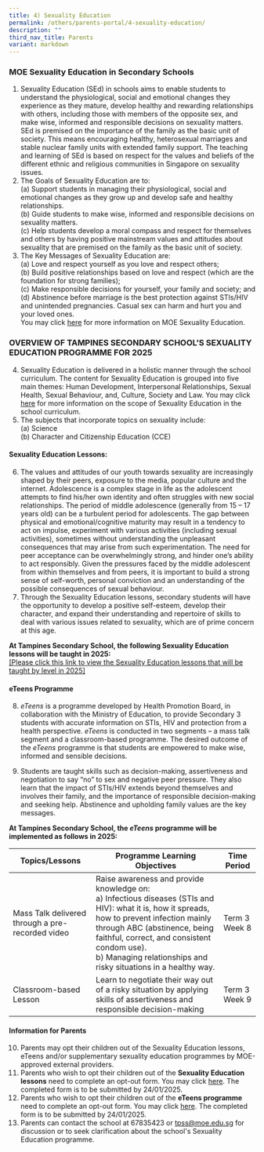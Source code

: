 ```yaml
---
title: 4) Sexuality Education
permalink: /others/parents-portal/4-sexuality-education/
description: ""
third_nav_title: Parents
variant: markdown
---
```

### MOE Sexuality Education in Secondary Schools

1. Sexuality Education (SEd) in schools aims to enable students to understand the physiological, social and emotional changes they experience as they mature, develop healthy and rewarding relationships with others, including those with members of the opposite sex, and make wise, informed and responsible decisions on sexuality matters. SEd is premised on the importance of the family as the basic unit of society. This means encouraging healthy, heterosexual marriages and stable nuclear family units with extended family support. The teaching and learning of SEd is based on respect for the values and beliefs of the different ethnic and religious communities in Singapore on sexuality issues.
2. The Goals of Sexuality Education are to:<br>
(a)  Support students in managing their physiological, social and emotional changes as they grow up and develop safe and healthy relationships.<br>(b)        Guide students to make wise, informed and responsible decisions on sexuality matters.<br> (c) Help students develop a moral compass and respect for themselves and others by having positive mainstream values and attitudes about sexuality that are premised on the family as the basic unit of society.
3. The Key Messages of Sexuality Education are:<br>(a) Love and respect yourself as you love and respect others;<br>(b) Build positive relationships based on love and respect (which are the foundation for strong families);<br>(c) Make responsible decisions for yourself, your family and society; and<br>(d)	Abstinence before marriage is the best protection against STIs/HIV and unintended pregnancies. Casual sex can harm and hurt you and your loved ones.<br>You may click [here](https://go.gov.sg/moe-sexuality-education) for more information on MOE Sexuality Education.

### OVERVIEW OF TAMPINES SECONDARY SCHOOL’S SEXUALITY EDUCATION PROGRAMME FOR 2025
4. Sexuality Education is delivered in a holistic manner through the school curriculum. The content for Sexuality Education is grouped into five main themes: Human Development, Interpersonal Relationships, Sexual Health, Sexual Behaviour, and, Culture, Society and Law. You may click [here](https://go.gov.sg/moe-sexuality-education-scope) for more information on the scope of Sexuality Education in the school curriculum.
5. The subjects that incorporate topics on sexuality include:<br>(a) Science<br>(b) Character and Citizenship Education (CCE)

#### Sexuality Education Lessons:
6.  The values and attitudes of our youth towards sexuality are increasingly shaped by their peers, exposure to the media, popular culture and the internet. Adolescence is a complex stage in life as the adolescent attempts to find his/her own identity and often struggles with new social relationships. The period of middle adolescence (generally from 15 – 17 years old) can be a turbulent period for adolescents. The gap between physical and emotional/cognitive maturity may result in a tendency to act on impulse, experiment with various activities (including sexual activities), sometimes without understanding the unpleasant consequences that may arise from such experimentation. The need for peer acceptance can be overwhelmingly strong, and hinder one’s ability to act responsibly.  Given the pressures faced by the middle adolescent from within themselves and from peers, it is important to build a strong sense of self-worth, personal conviction and an understanding of the possible consequences of sexual behaviour. 
7.  Through the Sexuality Education lessons, secondary students will have the opportunity to develop a positive self-esteem, develop their character, and expand their understanding and repertoire of skills to deal with various issues related to sexuality, which are of prime concern at this age.

**At Tampines Secondary School, **the following Sexuality Education lessons will be taught in 2025:****
<br>[[Please click this link to view the Sexuality Education lessons that will be taught by level in 2025]](/files/sexuality_educations_lessons_by_level_in_2025.pdf)

#### eTeens Programme

8.  _eTeens_ is a programme developed by Health Promotion Board, in collaboration with the Ministry of Education, to provide Secondary 3 students with accurate information on STIs, HIV and protection from a health perspective. _eTeens_ is conducted in two segments – a mass talk segment and a classroom-based programme. The desired outcome of the _eTeens_ programme is that students are empowered to make wise, informed and sensible decisions.

9. Students are taught skills such as decision-making, assertiveness and negotiation to say “no” to sex and negative peer pressure. They also learn that the impact of STIs/HIV extends beyond themselves and involves their family, and the importance of responsible decision-making and seeking help. Abstinence and upholding family values are the key messages.

**At Tampines Secondary School, the _eTeens_ programme will be implemented as follows in 2025:**


| Topics/Lessons | Programme Learning Objectives | Time Period|
| -------- | -------- | -------- |
|Mass Talk delivered through a pre-recorded video     | Raise awareness and provide knowledge on: <br>a) Infectious diseases (STIs and HIV): what it is, how it spreads, how to prevent infection mainly through ABC (abstinence, being faithful, correct, and consistent condom use). <br>b) Managing relationships and risky situations in a healthy way.| Term 3 Week 8     |
| Classroom-based Lesson | Learn to negotiate their way out of a risky situation by applying skills of assertiveness and responsible decision-making | Term 3 Week 9 |




#### Information for Parents
10. Parents may opt their children out of the Sexuality Education lessons, eTeens and/or supplementary sexuality education programmes by MOE-approved external providers.
11. Parents who wish to opt their children out of the **Sexuality Education lessons** need to complete an opt-out form. You may click [here](https://form.gov.sg/678490d502210403bd967649). The completed form is to be submitted by 24/01/2025. 
12. Parents who wish to opt their children out of the **eTeens programme** need to complete an opt-out form. You may click [here](https://form.gov.sg/678490af0f96076a430a5009).  The completed form is to be submitted by 24/01/2025.
13. Parents can contact the school at 67835423 or tpss@moe.edu.sg for discussion or to seek clarification about the school's Sexuality Education programme.